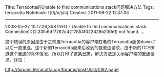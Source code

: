 Title: Terracotta的Unable to find communications stack问题解决方法
Tags: terracotta
Notebook: t[t/j/o/y/c]
Created: 2011-09-22 12:41:03

------

2008-05-27 10:17:26,358 INFO - Unable to find communications stack. ConnectionID(2.33fc6df7282c4217854f022429b230e1) not found. ...

 

这个错误的原因是由于之前连Terracotta的客户端在老的Terracotta服务down了以后一直重连，这个新的Terracotta起来后收到的是重连请求，由于新的TC不知道这个重连的具体情况，所以打印了这条日志，解决方法是关闭客户端的重连请求。详见：

 http://forums.terracotta.org/forums/posts/list/1092.page